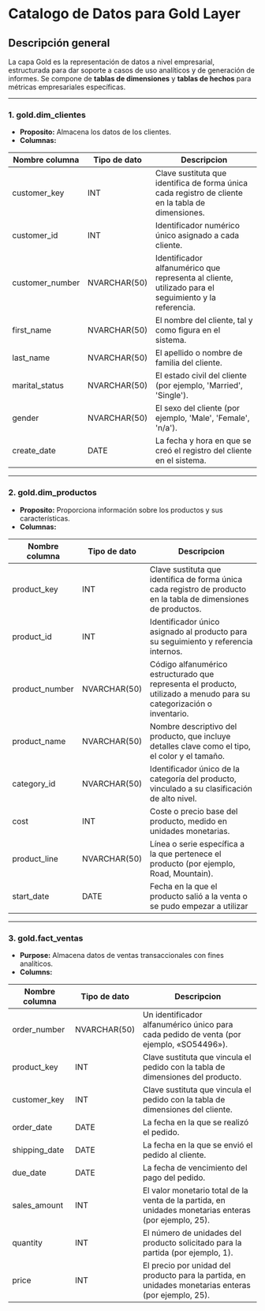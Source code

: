 # Catalogo de Datos para Gold Layer

## Descripción general
La capa Gold es la representación de datos a nivel empresarial, estructurada para dar soporte a casos de uso analíticos y de generación de informes. Se compone de **tablas de dimensiones** y **tablas de hechos** para métricas empresariales específicas.

---

### 1. **gold.dim_clientes**
- **Proposito:** Almacena los datos de los clientes.
- **Columnas:**

| Nombre columna   | Tipo de dato  | Descripcion                                                                                   |
|------------------|---------------|-----------------------------------------------------------------------------------------------|
| customer_key     | INT           | Clave sustituta que identifica de forma única cada registro de cliente en la tabla de dimensiones.    |
| customer_id      | INT           | Identificador numérico único asignado a cada cliente.                                                 |
| customer_number  | NVARCHAR(50)  | Identificador alfanumérico que representa al cliente, utilizado para el seguimiento y la referencia.  |
| first_name       | NVARCHAR(50)  | El nombre del cliente, tal y como figura en el sistema.                                               |
| last_name        | NVARCHAR(50)  | El apellido o nombre de familia del cliente.                                                          |
| marital_status   | NVARCHAR(50)  | El estado civil del cliente (por ejemplo, 'Married', 'Single').                                       |
| gender           | NVARCHAR(50)  | El sexo del cliente (por ejemplo, 'Male', 'Female', 'n/a').                                           |
| create_date      | DATE          | La fecha y hora en que se creó el registro del cliente en el sistema.                                 |

---

### 2. **gold.dim_productos**
- **Proposito:** Proporciona información sobre los productos y sus características.
- **Columnas:**

| Nombre columna      | Tipo de dato  | Descripcion                                                                                   |
|---------------------|---------------|-----------------------------------------------------------------------------------------------|
| product_key         | INT           | Clave sustituta que identifica de forma única cada registro de producto en la tabla de dimensiones de productos.     |
| product_id          | INT           | Identificador único asignado al producto para su seguimiento y referencia internos.                                  |
| product_number      | NVARCHAR(50)  | Código alfanumérico estructurado que representa el producto, utilizado a menudo para su categorización o inventario. |
| product_name        | NVARCHAR(50)  | Nombre descriptivo del producto, que incluye detalles clave como el tipo, el color y el tamaño.                      |
| category_id         | NVARCHAR(50)  | Identificador único de la categoría del producto, vinculado a su clasificación de alto nivel.                        |
| cost                | INT           | Coste o precio base del producto, medido en unidades monetarias.                                                     |
| product_line        | NVARCHAR(50)  | Línea o serie específica a la que pertenece el producto (por ejemplo, Road, Mountain).                               |
| start_date          | DATE          | Fecha en la que el producto salió a la venta o se pudo empezar a utilizar                                            |

---

### 3. **gold.fact_ventas**
- **Purpose:** Almacena datos de ventas transaccionales con fines analíticos.
- **Columns:**

| Nombre columna  | Tipo de dato  | Descripcion                                                                                   |
|-----------------|---------------|-----------------------------------------------------------------------------------------------|
| order_number    | NVARCHAR(50)  | Un identificador alfanumérico único para cada pedido de venta (por ejemplo, «SO54496»).                |
| product_key     | INT           | Clave sustituta que vincula el pedido con la tabla de dimensiones del producto.                        |
| customer_key    | INT           | Clave sustituta que vincula el pedido con la tabla de dimensiones del cliente.                         |
| order_date      | DATE          | La fecha en la que se realizó el pedido.                                                               |
| shipping_date   | DATE          | La fecha en la que se envió el pedido al cliente.                                                      |
| due_date        | DATE          | La fecha de vencimiento del pago del pedido.                                                           |
| sales_amount    | INT           | El valor monetario total de la venta de la partida, en unidades monetarias enteras (por ejemplo, 25).  |
| quantity        | INT           | El número de unidades del producto solicitado para la partida (por ejemplo, 1).                        |
| price           | INT           | El precio por unidad del producto para la partida, en unidades monetarias enteras (por ejemplo, 25).   |
